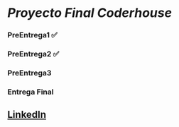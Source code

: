 # _Proyecto Final Coderhouse_

### PreEntrega1 ✅

### PreEntrega2 ✅

### PreEntrega3

### Entrega Final

## [LinkedIn](https://www.linkedin.com/in/JavierCerveraLopez "JavierCerveraLopez")
